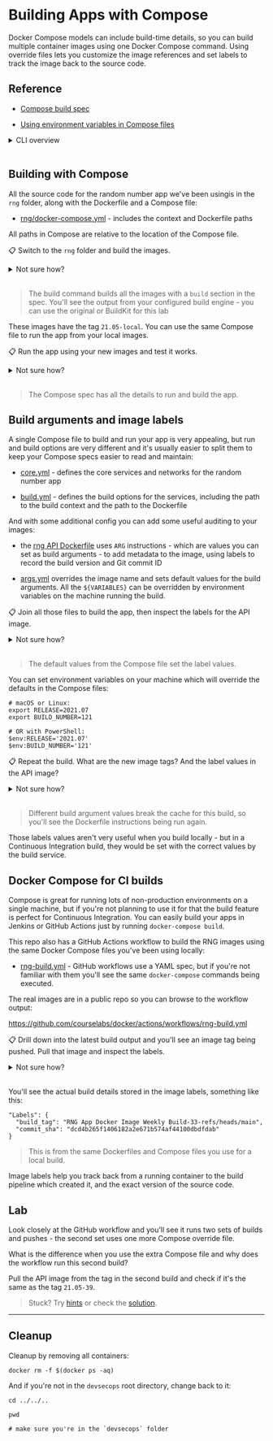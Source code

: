 # Building Apps with Compose

Docker Compose models can include build-time details, so you can build multiple container images using one Docker Compose command. Using override files lets you customize the image references and set labels to track the image back to the source code.

## Reference

- [Compose build spec](https://docs.docker.com/compose/compose-file/compose-file-v3/#build)

- [Using environment variables in Compose files](https://docs.docker.com/compose/environment-variables/) 

<details>
  <summary>CLI overview</summary>

Docker Compose has commands to work with images:

```
docker-compose build --help

docker-compose push --help
```

> These support multiple YAML files in the same way as the other commands.

</details><br/>

## Building with Compose

All the source code for the random number app we've been usingis in the `rng` folder, along with the Dockerfile and a Compose file: 

- [rng/docker-compose.yml](./rng/docker-compose.yml) - includes the context and Dockerfile paths

All paths in Compose are relative to the location of the Compose file. 

📋 Switch to the `rng` folder and build the images.

<details>
  <summary>Not sure how?</summary>

```
cd labs/compose-build/rng

docker-compose build 
```

</details><br/>

> The build command builds all the images with a `build` section in the spec. You'll see the output from your configured build engine - you can use the original or BuildKit for this lab

These images have the tag `21.05-local`. You can use the same Compose file to run the app from your local images.

📋 Run the app using your new images and test it works.

<details>
  <summary>Not sure how?</summary>

```
docker-compose up -d

# try the app at http://localhost:8090
```

</details><br/>

> The Compose spec has all the details to run and build the app. 

## Build arguments and image labels

A single Compose file to build and run your app is very appealing, but run and build options are very different and it's usually easier to split them to keep your Compose specs easier to read and maintain:

- [core.yml](./rng/core.yml) - defines the core services and networks for the random number app

- [build.yml](./rng/build.yml) - defines the build options for the services, including the path to the build context and the path to the Dockerfile

And with some additional config you can add some useful auditing to your images:

- the [rng API Dockerfile](./rng/docker/api/Dockerfile) uses `ARG` instructions - which are values you can set as build arguments - to add metadata to the image, using labels to record the build version and Git commit ID 

- [args.yml](./rng/args.yml) overrides the image name and sets default values for the build arguments. All the `${VARIABLES}`  can be overridden by environment variables on the machine running the build.

📋 Join all those files to build the app, then inspect the labels for the API image.

<details>
  <summary>Not sure how?</summary>

```
# join all the files to get the full build spec:
docker-compose -f core.yml -f build.yml -f args.yml build

# this output shows label values:
docker image inspect --format '{{.Config.Labels}}' courselabs/rng-api:21.05-0
```

</details><br/>

> The default values from the Compose file set the label values.

You can set environment variables on your machine which will override the defaults in the Compose files:

```
# macOS or Linux:
export RELEASE=2021.07
export BUILD_NUMBER=121

# OR with PowerShell:
$env:RELEASE='2021.07'
$env:BUILD_NUMBER='121'
```

📋 Repeat the build. What are the new image tags? And the label values in the API image?

<details>
  <summary>Not sure how?</summary>

```
# it's the same set of files:
docker-compose -f core.yml -f build.yml -f args.yml build

# the tag is 2021.07-121

# show the new label values:
docker image inspect --format '{{.Config.Labels}}' courselabs/rng-api:2021.07-121
```

</details><br/>

> Different build argument values break the cache for this build, so you'll see the Dockerfile instructions being run again.

Those labels values aren't very useful when you build locally - but in a Continuous Integration build, they would be set with the correct values by the build service.

## Docker Compose for CI builds

Compose is great for running lots of non-production environments on a single machine, but if you're not planning to use it for that the build feature is perfect for Continuous Integration. You can easily build your apps in Jenkins or GitHub Actions just by running `docker-compose build`.

This repo also has a GitHub Actions workflow to build the RNG images using the same Docker Compose files you've been using locally:

- [rng-build.yml](./github/rng-build.yml) - GitHub workflows use a YAML spec, but if you're not familiar with them you'll see the same `docker-compose` commands being executed.

The real images are in a public repo so you can browse to the workflow output:

https://github.com/courselabs/docker/actions/workflows/rng-build.yml

📋 Drill down into the latest build output and you'll see an image tag being pushed. Pull that image and inspect the labels.

<details>
  <summary>Not sure how?</summary>

```
# the build version is appended to the image tag, e.g for build 39:
docker pull courselabs/rng-api:21.05-39

docker image inspect courselabs/rng-api:21.05-39
```

</details><br/>

You'll see the actual build details stored in the image labels, something like this:

```
"Labels": {
  "build_tag": "RNG App Docker Image Weekly Build-33-refs/heads/main",
  "commit_sha": "dcd4b265f1406182a2e671b574af44100dbdfdab"
}
```

> This is from the same Dockerfiles and Compose files you use for a local build.

Image labels help you track back from a running container to the build pipeline which created it, and the exact version of the source code.

## Lab

Look closely at the GitHub workflow and you'll see it runs two sets of builds and pushes - the second set uses one more Compose override file.

What is the difference when you use the extra Compose file and why does the workflow run this second build?

Pull the API image from the tag in the second build and check if it's the same as the tag `21.05-39`.

> Stuck? Try [hints](hints.md) or check the [solution](solution.md).

___
## Cleanup

Cleanup by removing all containers:

```
docker rm -f $(docker ps -aq)
```

And if you're not in the `devsecops` root directory, change back to it:

```
cd ../../..

pwd

# make sure you're in the `devsecops` folder
```